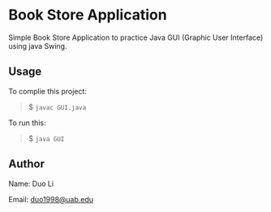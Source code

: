 # Book Store Application

Simple Book Store Application to practice Java GUI (Graphic User Interface) using java Swing.

## Usage

To complie this project:

> $ `javac GUI.java`

To run this:

> $ `java GUI`

## Author

Name: Duo Li

Email: duo1998@uab.edu
